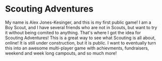 # Scouting Adventures
My name is Alex Jones-Kesinger, and this is my first public game! I am a Boy Scout, and I have several friends who are not in Scouts, but want to try it without being comited to anything. That's where I got the idea for Scouting Adventures! This is a great way to see what Scouting is all about, online! It is still under construction, but it is public. I want to eventually turn this into an awesome multi-player game with achievments, fundraisers, weekend and week long campouts, and so much more!   
